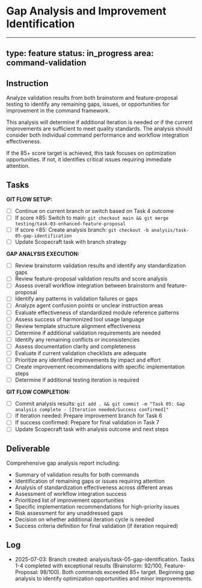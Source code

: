 # Gap Analysis and Improvement Identification

---
type: feature
status: in_progress
area: command-validation
---


## Instruction
Analyze validation results from both brainstorm and feature-proposal testing to identify any remaining gaps, issues, or opportunities for improvement in the command framework.

This analysis will determine if additional iteration is needed or if the current improvements are sufficient to meet quality standards. The analysis should consider both individual command performance and workflow integration effectiveness.

If the 85+ score target is achieved, this task focuses on optimization opportunities. If not, it identifies critical issues requiring immediate attention.

## Tasks
**GIT FLOW SETUP:**
- [ ] Continue on current branch or switch based on Task 4 outcome
- [ ] If score ≥85: Switch to main: `git checkout main && git merge testing/task-03-enhanced-feature-proposal`
- [ ] If score <85: Create analysis branch: `git checkout -b analysis/task-05-gap-identification`
- [ ] Update Scopecraft task with branch strategy

**GAP ANALYSIS EXECUTION:**
- [ ] Review brainstorm validation results and identify any standardization gaps
- [ ] Review feature-proposal validation results and score analysis
- [ ] Assess overall workflow integration between brainstorm and feature-proposal
- [ ] Identify any patterns in validation failures or gaps
- [ ] Analyze agent confusion points or unclear instruction areas
- [ ] Evaluate effectiveness of standardized module reference patterns
- [ ] Assess success of harmonized tool usage language
- [ ] Review template structure alignment effectiveness
- [ ] Determine if additional validation requirements are needed
- [ ] Identify any remaining conflicts or inconsistencies
- [ ] Assess documentation clarity and completeness
- [ ] Evaluate if current validation checklists are adequate
- [ ] Prioritize any identified improvements by impact and effort
- [ ] Create improvement recommendations with specific implementation steps
- [ ] Determine if additional testing iteration is required

**GIT FLOW COMPLETION:**
- [ ] Commit analysis results: `git add . && git commit -m "Task 05: Gap analysis complete - [Iteration needed/Success confirmed]"`
- [ ] If iteration needed: Prepare improvement branch for Task 6
- [ ] If success confirmed: Prepare for final validation in Task 7
- [ ] Update Scopecraft task with analysis outcome and next steps

## Deliverable
Comprehensive gap analysis report including:
- Summary of validation results for both commands
- Identification of remaining gaps or issues requiring attention
- Analysis of standardization effectiveness across different areas
- Assessment of workflow integration success
- Prioritized list of improvement opportunities
- Specific implementation recommendations for high-priority issues
- Risk assessment for any unaddressed gaps
- Decision on whether additional iteration cycle is needed
- Success criteria definition for final validation (if iteration required)

## Log
- 2025-07-03: Branch created: analysis/task-05-gap-identification. Tasks 1-4 completed with exceptional results (Brainstorm: 92/100, Feature-Proposal: 98/100). Both commands exceeded 85+ target. Beginning gap analysis to identify optimization opportunities and minor improvements.
